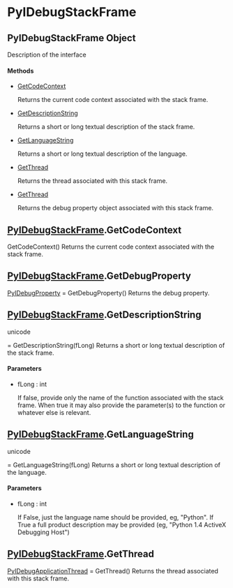 # PyIDebugStackFrame


## PyIDebugStackFrame Object

Description of the interface

#### Methods

  - [GetCodeContext](PyIDebugStackFrame.md#pyidebugstackframegetcodecontext)

    Returns the current code context associated with the stack frame\.&nbsp;

  - [GetDescriptionString](PyIDebugStackFrame.md#pyidebugstackframegetdescriptionstring)

    Returns a short or long textual description of the stack frame\.&nbsp;

  - [GetLanguageString](PyIDebugStackFrame.md#pyidebugstackframegetlanguagestring)

    Returns a short or long textual description of the language\.&nbsp;

  - [GetThread](PyIDebugStackFrame.md#pyidebugstackframegetthread)

    Returns the thread associated with this stack frame\.&nbsp;

  - [GetThread](PyIDebugStackFrame.md#pyidebugstackframegetthread)

    Returns the debug property object associated with this stack frame\.&nbsp;


## [PyIDebugStackFrame](PyIDebugStackFrame.md#pyidebugstackframe)\.GetCodeContext

GetCodeContext\(\)
Returns the current code context associated with the stack frame\.


## [PyIDebugStackFrame](PyIDebugStackFrame.md#pyidebugstackframe)\.GetDebugProperty

[PyIDebugProperty](PyIDebugProperty.md) = GetDebugProperty\(\)
Returns the debug property\.


## [PyIDebugStackFrame](PyIDebugStackFrame.md#pyidebugstackframe)\.GetDescriptionString

unicode

 = GetDescriptionString\(fLong\)
Returns a short or long textual description of the stack frame\.

#### Parameters

  - fLong : int

    If false, provide only the name of the function associated with the stack frame\. When true it may also provide the parameter\(s\) to the function or whatever else is relevant\.


## [PyIDebugStackFrame](PyIDebugStackFrame.md#pyidebugstackframe)\.GetLanguageString

unicode

 = GetLanguageString\(fLong\)
Returns a short or long textual description of the language\.

#### Parameters

  - fLong : int

    If False, just the language name should be provided, eg, "Python"\. If True a full product description may be provided \(eg, "Python 1\.4 ActiveX Debugging Host"\)


## [PyIDebugStackFrame](PyIDebugStackFrame.md#pyidebugstackframe)\.GetThread

[PyIDebugApplicationThread](PyIDebugApplicationThread.md) = GetThread\(\)
Returns the thread associated with this stack frame\.